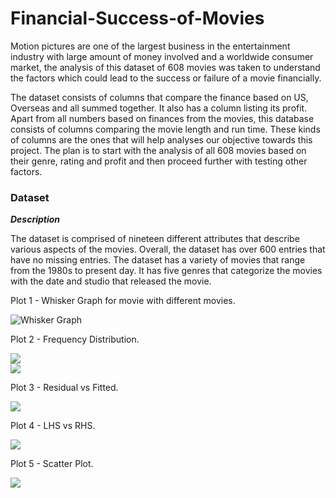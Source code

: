# Financial-Success-of-Movies

Motion pictures are one of the largest business in the entertainment industry with  large amount of money involved  and a worldwide consumer market,  the analysis of this dataset of 608 movies was taken to understand the factors which could lead to the success or failure of a movie financially.  

The dataset consists of columns that compare the finance based on US, Overseas and all summed together. It also has a column listing its profit. Apart from all numbers based on finances from the movies, this database consists of columns comparing the movie length and run time. These kinds of columns are the ones that will help analyses our objective towards this project. The plan is to start with the analysis of all 608 movies based on their genre, rating and profit and then proceed further with testing other factors.  

### Dataset  

**_Description_**  

The dataset is comprised of nineteen different attributes that describe various aspects of the movies. Overall, the dataset has over 600 entries that have no missing entries. The dataset has a variety of movies that range from the 1980s to present day. It has five genres that categorize the movies with the date and studio that released the movie.  

Plot 1 - Whisker Graph for movie with different movies.  

![Whisker Graph](https://github.com/vnikesh/Financial-Success-of-Movies/blob/master/Images/Whisker_graph.png)  

Plot 2 - Frequency Distribution.  

![](https://github.com/vnikesh/Financial-Success-of-Movies/blob/master/Images/Frequency_distribution1.png)  
![](https://github.com/vnikesh/Financial-Success-of-Movies/blob/master/Images/Frequency_distribution2.png)  

Plot 3 - Residual vs Fitted.  

![](https://github.com/vnikesh/Financial-Success-of-Movies/blob/master/Images/residual_fitted.png)  

Plot 4 - LHS vs RHS.  

![](https://github.com/vnikesh/Financial-Success-of-Movies/blob/master/Images/plot.png)  

Plot 5 - Scatter Plot.  

![](https://github.com/vnikesh/Financial-Success-of-Movies/blob/master/Images/Scatter.png)  
